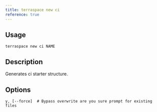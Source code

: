 ```yaml
---
title: terraspace new ci
reference: true
---
```


## Usage

    terraspace new ci NAME

## Description

Generates ci starter structure.


## Options

```
y, [--force]  # Bypass overwrite are you sure prompt for existing files
```

